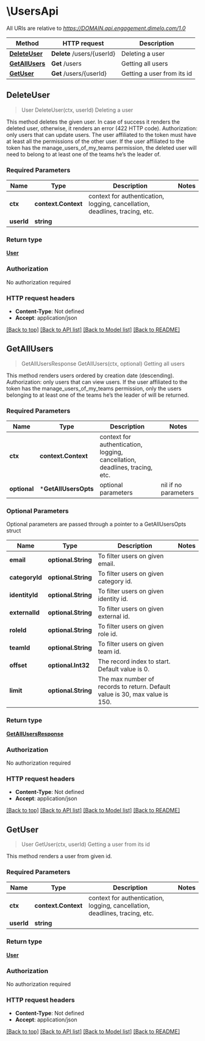 # \UsersApi

All URIs are relative to *https://DOMAIN.api.engagement.dimelo.com/1.0*

Method | HTTP request | Description
------------- | ------------- | -------------
[**DeleteUser**](UsersApi.md#DeleteUser) | **Delete** /users/{userId} | Deleting a user
[**GetAllUsers**](UsersApi.md#GetAllUsers) | **Get** /users | Getting all users
[**GetUser**](UsersApi.md#GetUser) | **Get** /users/{userId} | Getting a user from its id



## DeleteUser

> User DeleteUser(ctx, userId)
Deleting a user

This method deletes the given user. In case of success it renders the deleted user, otherwise, it renders an error (422 HTTP code).  Authorization​: only users that can update users. The user affiliated to the token must have at least all the permissions of the other user. If the user affiliated to the token has the manage_users_of_my_teams permission, the deleted user will need to belong to at least one of the teams he’s the leader of.

### Required Parameters


Name | Type | Description  | Notes
------------- | ------------- | ------------- | -------------
**ctx** | **context.Context** | context for authentication, logging, cancellation, deadlines, tracing, etc.
**userId** | **string**|  | 

### Return type

[**User**](User.md)

### Authorization

No authorization required

### HTTP request headers

- **Content-Type**: Not defined
- **Accept**: application/json

[[Back to top]](#) [[Back to API list]](../README.md#documentation-for-api-endpoints)
[[Back to Model list]](../README.md#documentation-for-models)
[[Back to README]](../README.md)


## GetAllUsers

> GetAllUsersResponse GetAllUsers(ctx, optional)
Getting all users

This method renders users ordered by creation date (descending).  Authorization​: only users that can view users. If the user affiliated to the token has the manage_users_of_my_teams permission, only the users belonging to at least one of the teams he’s the leader of will be returned.

### Required Parameters


Name | Type | Description  | Notes
------------- | ------------- | ------------- | -------------
**ctx** | **context.Context** | context for authentication, logging, cancellation, deadlines, tracing, etc.
 **optional** | ***GetAllUsersOpts** | optional parameters | nil if no parameters

### Optional Parameters

Optional parameters are passed through a pointer to a GetAllUsersOpts struct


Name | Type | Description  | Notes
------------- | ------------- | ------------- | -------------
 **email** | **optional.String**| To filter users on given email. | 
 **categoryId** | **optional.String**| To filter users on given category id. | 
 **identityId** | **optional.String**| To filter users on given identity id. | 
 **externalId** | **optional.String**| To filter users on given external id. | 
 **roleId** | **optional.String**| To filter users on given role id. | 
 **teamId** | **optional.String**| To filter users on given team id. | 
 **offset** | **optional.Int32**| The record index to start. Default value is 0. | 
 **limit** | **optional.String**| The max number of records to return. Default value is 30, max value is 150. | 

### Return type

[**GetAllUsersResponse**](GetAllUsersResponse.md)

### Authorization

No authorization required

### HTTP request headers

- **Content-Type**: Not defined
- **Accept**: application/json

[[Back to top]](#) [[Back to API list]](../README.md#documentation-for-api-endpoints)
[[Back to Model list]](../README.md#documentation-for-models)
[[Back to README]](../README.md)


## GetUser

> User GetUser(ctx, userId)
Getting a user from its id

This method renders a user from given id.

### Required Parameters


Name | Type | Description  | Notes
------------- | ------------- | ------------- | -------------
**ctx** | **context.Context** | context for authentication, logging, cancellation, deadlines, tracing, etc.
**userId** | **string**|  | 

### Return type

[**User**](User.md)

### Authorization

No authorization required

### HTTP request headers

- **Content-Type**: Not defined
- **Accept**: application/json

[[Back to top]](#) [[Back to API list]](../README.md#documentation-for-api-endpoints)
[[Back to Model list]](../README.md#documentation-for-models)
[[Back to README]](../README.md)

